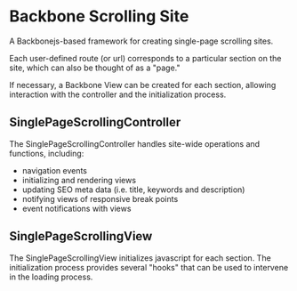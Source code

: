 # Backbone Scrolling Site

A Backbonejs-based framework for creating single-page scrolling sites.

Each user-defined route (or url) corresponds to a particular section
on the site, which can also be thought of as a "page."

If necessary, a Backbone View can be created for each section, allowing interaction
with the controller and the initialization process.


## SinglePageScrollingController

The SinglePageScrollingController handles site-wide operations and functions, including:

* navigation events
* initializing and rendering views
* updating SEO meta data (i.e. title, keywords and description)
* notifying views of responsive break points
* event notifications with views

## SinglePageScrollingView

The SinglePageScrollingView initializes javascript for each section. The initialization process provides several "hooks" that can be used to intervene in the loading process.